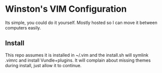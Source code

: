 # Winston's VIM Configuration
Its simple, you could do it yourself. Mostly hosted so I can move it between computers easily.

## Install
This repo assumes it is installed in ~/.vim and the install.sh will symlink .vimrc and install Vundle+plugins. It will complain about missing themes during install, just allow it to continue. 
